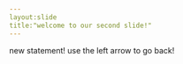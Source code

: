 ```yaml
---
layout:slide
title:"welcome to our second slide!"
---
```

new statement!
use the left arrow to go back!
